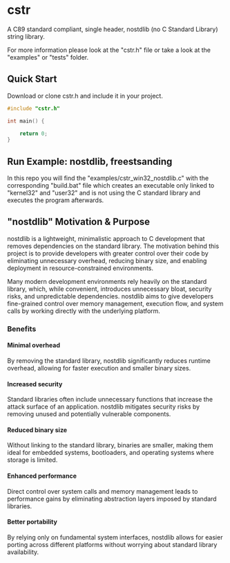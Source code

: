 # cstr
A C89 standard compliant, single header, nostdlib (no C Standard Library) string library.

For more information please look at the "cstr.h" file or take a look at the "examples" or "tests" folder.

## Quick Start

Download or clone cstr.h and include it in your project.

```C
#include "cstr.h"

int main() {

    return 0;
}
```

## Run Example: nostdlib, freestsanding

In this repo you will find the "examples/cstr_win32_nostdlib.c" with the corresponding "build.bat" file which
creates an executable only linked to "kernel32" and "user32" and is not using the C standard library and executes the program afterwards.

## "nostdlib" Motivation & Purpose

nostdlib is a lightweight, minimalistic approach to C development that removes dependencies on the standard library. The motivation behind this project is to provide developers with greater control over their code by eliminating unnecessary overhead, reducing binary size, and enabling deployment in resource-constrained environments.

Many modern development environments rely heavily on the standard library, which, while convenient, introduces unnecessary bloat, security risks, and unpredictable dependencies. nostdlib aims to give developers fine-grained control over memory management, execution flow, and system calls by working directly with the underlying platform.

### Benefits

#### Minimal overhead
By removing the standard library, nostdlib significantly reduces runtime overhead, allowing for faster execution and smaller binary sizes.

#### Increased security
Standard libraries often include unnecessary functions that increase the attack surface of an application. nostdlib mitigates security risks by removing unused and potentially vulnerable components.

#### Reduced binary size
Without linking to the standard library, binaries are smaller, making them ideal for embedded systems, bootloaders, and operating systems where storage is limited.

#### Enhanced performance
Direct control over system calls and memory management leads to performance gains by eliminating abstraction layers imposed by standard libraries.

#### Better portability
By relying only on fundamental system interfaces, nostdlib allows for easier porting across different platforms without worrying about standard library availability.
